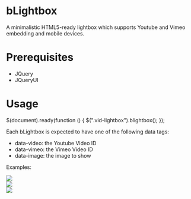 bLightbox
=========

A minimalistic HTML5-ready lightbox which supports Youtube and Vimeo embedding and mobile devices.

Prerequisites
=============

- JQuery
- JQueryUI

Usage
=====

$(document).ready(function () {
  $(".vid-lightbox").blightbox();
});

Each bLightbox is expected to have one of the following data tags:

- data-video: the Youtube Video ID
- data-vimeo: the Vimeo Video ID
- data-image: the image to show

Examples:

<pre>
<img src="http://spiritualtazer.com/images/endo.png" class="vid-lightbox" data-video="AOihsC-WBDE"/>
<img src="http://spiritualtazer.com/images/beeple1.png" class="vid-lightbox" data-vimeo="46239685"/>
<img src="http://spiritualtazer.com/images/xavi-thumbnail.png" class="vid-lightbox" data-image="http://spiritualtazer.com/images/xavi-full.png"/>
</pre>
